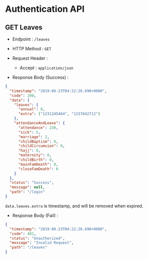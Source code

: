 # Authentication API

## GET Leaves

- Endpoint : `/leaves`
- HTTP Method : `GET`

- Request Header :
  - Accept : `application/json`
- Response Body (Success) :

```json
{
  "timestamp": "2019-08-23T04:22:26.690+0000",
  "code": 200,
  "data": {
    "leaves": {
      "annual": 8,
      "extra": ["1231245464", "1237642712"]
    },
    "attendanceAndLeave": {
      "attendance": 230,
      "sick": 5,
      "marriage": 2,
      "childBaptism": 0,
      "childCircumsion": 0,
      "hajj": 0,
      "maternity": 0,
      "childBirth": 0,
      "mainFamDeath": 0,
      "closeFamDeath": 0
    }
  },
  "status": "Success",
  "message": null,
  "path": "/login"
}
```

`data.leaves.extra` is timestamp, and will be removed when expired.

- Response Body (Fail) :

```json
{
  "timestamp": "2019-08-23T04:22:26.690+0000",
  "code": 401,
  "status": "Unauthorized",
  "message": "Invalid Request",
  "path": "/leaves"
}
```
